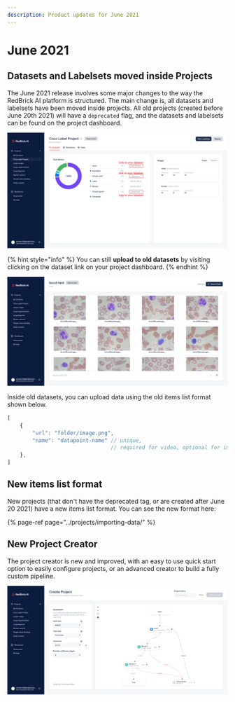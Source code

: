 ```yaml
---
description: Product updates for June 2021
---
```


# June 2021

## Datasets and Labelsets moved inside Projects

The June 2021 release involves some major changes to the way the RedBrick AI platform is structured. The main change is, all datasets and labelsets have been moved inside projects. All old projects \(created before June 20th 2021\) will have a `deprecated` flag, and the datasets and labelsets can be found on the project dashboard. 

![](../.gitbook/assets/group-477.png)

{% hint style="info" %}
You can still **upload to old datasets** by visiting clicking on the dataset link on your project dashboard. 
{% endhint %}

![Old dataset page accessible through project dashboard.](../.gitbook/assets/app.redbrickai.com_ebd3bfd3-4eab-440a-9748-e23bfeed07bf_createproject_-1-.png)

Inside old datasets, you can upload data using the old items list format shown below. 

```javascript
[
    {
        "url": "folder/image.png",
        "name": "datapoint-name" // unique, 
                                 // required for video, optional for images
    },
]
```

## New items list format

New projects \(that don't have the deprecated tag, or are created after June 20 2021\) have a new items list format. You can see the new format here:

{% page-ref page="../projects/importing-data/" %}

## New Project Creator

The project creator is new and improved, with an easy to use quick start option to easily configure projects, or an advanced creator to build a fully custom pipeline. 

![](../.gitbook/assets/app.redbrickai.com_ebd3bfd3-4eab-440a-9748-e23bfeed07bf_createproject_.png)

